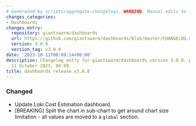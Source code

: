 ```yaml
---
# Generated by scripts/aggregate-changelogs. WARNING: Manual edits to this files will be overwritten.
changes_categories:
- Dashboards
changes_entry:
  repository: giantswarm/dashboards
  url: https://github.com/giantswarm/dashboards/blob/master/CHANGELOG.md#300---2023-10-11
  version: 3.0.0
  version_tag: v3.0.0
date: '2023-10-11T08:09:14+00:00'
description: Changelog entry for giantswarm/dashboards version 3.0.0, published on
  11 October 2023, 08:09.
title: dashboards release v3.0.0
---
```


### Changed
- Update Loki Cost Estimation dashboard.
- [BREAKING] Split the chart in sub-chart to get around chart size limitation - all values are moved to a `global` section.
